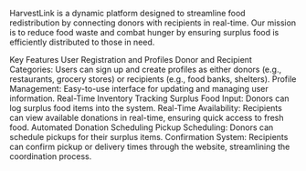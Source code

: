 HarvestLink is a dynamic platform designed to streamline food redistribution by connecting donors with recipients in real-time. Our mission is to reduce food waste and combat hunger by ensuring surplus food is efficiently distributed to those in need.

Key Features
User Registration and Profiles
Donor and Recipient Categories: Users can sign up and create profiles as either donors (e.g., restaurants, grocery stores) or recipients (e.g., food banks, shelters).
Profile Management: Easy-to-use interface for updating and managing user information.
Real-Time Inventory Tracking
Surplus Food Input: Donors can log surplus food items into the system.
Real-Time Availability: Recipients can view available donations in real-time, ensuring quick access to fresh food.
Automated Donation Scheduling
Pickup Scheduling: Donors can schedule pickups for their surplus items.
Confirmation System: Recipients can confirm pickup or delivery times through the website, streamlining the coordination process.
